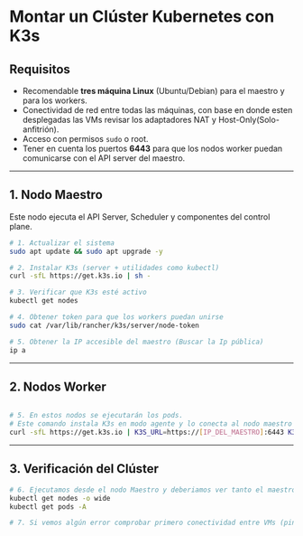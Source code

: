 # Montar un Clúster Kubernetes con K3s

## Requisitos

- Recomendable **tres máquina Linux** (Ubuntu/Debian) para el maestro y para los workers.
- Conectividad de red entre todas las máquinas, con base en donde esten desplegadas las VMs revisar los adaptadores NAT y Host-Only(Solo-anfitrión).
- Acceso con permisos `sudo` o root.
- Tener en cuenta los puertos **6443** para que los nodos worker puedan comunicarse con el API server del maestro.

---

## 1. Nodo Maestro 

Este nodo ejecuta el API Server, Scheduler y componentes del control plane.

```bash
# 1. Actualizar el sistema
sudo apt update && sudo apt upgrade -y

# 2. Instalar K3s (server + utilidades como kubectl)
curl -sfL https://get.k3s.io | sh -

# 3. Verificar que K3s esté activo
kubectl get nodes

# 4. Obtener token para que los workers puedan unirse
sudo cat /var/lib/rancher/k3s/server/node-token

# 5. Obtener la IP accesible del maestro (Buscar la Ip pública)
ip a

```

---

## 2. Nodos Worker 

```bash

# 5. En estos nodos se ejecutarán los pods.
# Este comando instala K3s en modo agente y lo conecta al nodo maestro usando la IP y token obtenido en el paso # 4.
curl -sfL https://get.k3s.io | K3S_URL=https://[IP_DEL_MAESTRO]:6443 K3S_TOKEN=[TOKEN] sh -``

```

---

## 3. Verificación del Clúster

```bash
# 6. Ejecutamos desde el nodo Maestro y deberiamos ver tanto el maestro como los workers en estado Ready.
kubectl get nodes -o wide
kubectl get pods -A

# 7. Si vemos algún error comprobar primero conectividad entre VMs (ping entre VMs), por otro lado si se conecto solo un worker y el otro no, revisar que los hostname no sean iguales, el nodo maestro no admite dos nodos con el mismo nombre.
```

